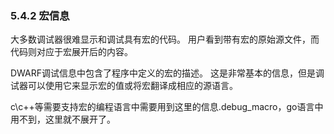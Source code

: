 ### 5.4.2 宏信息

大多数调试器很难显示和调试具有宏的代码。 用户看到带有宏的原始源文件，而代码则对应于宏展开后的内容。

DWARF调试信息中包含了程序中定义的宏的描述。 这是非常基本的信息，但是调试器可以使用它来显示宏的值或将宏翻译成相应的源语言。

c\c++等需要支持宏的编程语言中需要用到这里的信息.debug_macro，go语言中用不到，这里就不展开了。

